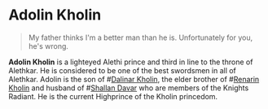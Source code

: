 # Adolin Kholin

> My father thinks I'm a better man than he is. Unfortunately for you, he's wrong.

**Adolin Kholin** is a lighteyed Alethi prince and third in line to the throne of Alethkar. He is considered to be one of the best swordsmen in all of Alethkar. Adolin is the son of #[Dalinar Kholin](characters/dalinar), the elder brother of #[Renarin Kholin](characters/renarin) and husband of #[Shallan Davar](characters/shallan) who are members of the Knights Radiant. He is the current Highprince of the Kholin princedom.
